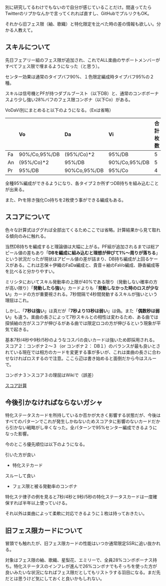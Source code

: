 別に研究してるわけでもないので自分が感じていることだけ。間違ってたらTwitterのリプかなんかで言ってくれれば直すし、GitHubでプルリクもOK。

それから旧フェス限（紬、歌織）と特化限定を比べた時の差の情報も欲しい。分かる人教えて。

## スキルについて

先日フェアリー組のフェス限が追加され、これでALL楽曲のサポートメンバーがすべてフェス限で埋まるようになった（と思う）。

センター効果は通常のタイプバフ90%、１色限定編成時タイプバフ95%の２種。

スキルは信号機とPFが持つダブルブースト（以下DB）と、通常のコンボボーナスより少し強い28%バフのフェス限コンボナ（以下Co）がある。

VoDaVi別にまとめると以下のようになる。（Exは省略）

|| Vo | Da | Vi |合計枚数|
|:---|:---|:---|:---|:---|
|Fa|90%/Co,95%/DB|(95%/Co)*2|95%/DB| 5|
|An|(95%/Co)*2|95%/DB|90%/Co,95%/DB| 5|
|Pr|95%/DB|90%Co,95%/DB|95%/Co| 4|

全種95%編成ができるようになり、各タイプ２か所ずつDB持ちを組み込むことが出来る。

また、Prを除き強化Co持ちを2枚使う事ができる編成もある。

## スコアについて

色々な計算式はググれば全部出てくるためここでは省略。計算結果から見て取れる傾向のみに触れる。

当然DB持ちを編成すると理論値は大幅に上がる。PF組が追加されるまでは総アピール値の差もあり「**DBを編成に組み込むと理想が伸びて1%～周りが落ちる**」という状況だったが現状はアピール値の差が詰まり、DB持ち編成が上回るケースがある。これは志保＋伊織のFaDa編成と、貴音＋紬のFaVo編成、静香編成等を比べると分かりやすい。

ミリシタにおいてスキル発動率の上限が40%である限り（発動しない確率の方が高い限り）「**発動したら強い**」カードよりも「**発動しなかった時のロスが少ない**」カードの方が重要視される。7秒間隔で4秒間発動するスキルが強いという理屈はこれ。

しかし、「**7秒は強い**」は真だが「**7秒より13秒は弱い**」は偽。また「**偶数秒は弱い**」も違う。楽曲の長さによって7秒スキルとの相性は変わるため、ある曲では探偵紬の方がスコアが伸びるがある曲では限定ロコの方が伸びるという現象が平気で起きる。


基本7秒/4秒や9秒/5秒のようなコスパの良いカードは強いため即採用される。スコア２：コンボナ２～３（or コンボナ２： DB１）のバランスが最も良いとされている現在では相方のカードを変更する事が多いが、これは楽曲の長さに合わせなければロスするので注意。ここら辺は書き始めると面倒だから今はスルーで。

コンボナ３＞スコア３の理屈はWikiで（誤差）

[スコア計算](https://imasml-theater-wiki.gamerch.com/%E3%82%B9%E3%82%B3%E3%82%A2%E8%A8%88%E7%AE%97)

## 今後引かなければならないガシャ

特化ステータスカードを所持しているか否かが大きく影響する状態だが、今後はすべてのパターンでこれが発生しかねないためスコアタに影響のないカードだから引かない戦略がし辛くなった。全パターンで95%センター編成できるようになった影響。

今のところ優先順位は以下のようになる。

引いた方が良い

- 特化ステカード

スルーして良い

- フェス限と被る発動率のコンボナ

特化ステ律子の例を見ると7秒/4秒と9秒/5秒の特化ステータスカードは一度確保すれば半年以上使っていける。

それ以外は楽曲によって柔軟に対応できるように１枚は持っておきたい。

## 旧フェス限カードについて

冒頭でも触れたが、旧フェス限カードの性能はいつか通常限定SSRに追い抜かれる。

対象はフェス限の紬、歌織、星梨花、エミリーで、全員28%コンボボーナス持ち。特化ステータスのインフレが進んで26%コンボナでもそっちを使った方が良いみたいな状況になればフェス限だとしてもリストラする羽目になる。まだ先だとは思うけど気にしておくと良いかもしれない。

